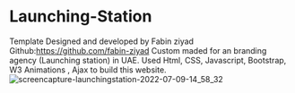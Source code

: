 # Launching-Station
Template Designed and developed by Fabin ziyad
Github:https://github.com/fabin-ziyad
Custom maded for an branding agency (Launching station) in UAE.
Used Html, CSS, Javascript, Bootstrap, W3 Animations , Ajax to build this website.
![screencapture-launchingstation-2022-07-09-14_58_32](https://user-images.githubusercontent.com/83161513/178100051-a85df19e-5ee2-40ee-a302-2e0e18a4f8f4.png)

